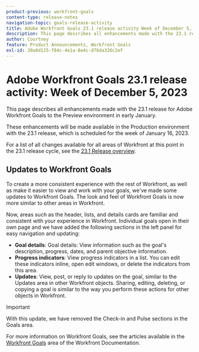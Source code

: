 ```yaml
---
product-previous: workfront-goals
content-type: release-notes
navigation-topic: goals-release-activity
title: Adobe Workfront Goals 23.1 release activity Week of December 5, 2023
description: This page describes all enhancements made with the 23.1 release for Adobe Workfront Goals to the Preview environment. These enhancements will be made available in the Production environment the week of January 16, 2023.
author: Courtney
feature: Product Announcements, Workfront Goals
exl-id: 30a8d125-f84c-4e1a-8e4c-d76da326c2ef
---
```

# Adobe Workfront Goals 23.1 release activity: Week of December 5, 2023

This page describes all enhancements made with the 23.1 release for Adobe Workfront Goals to the Preview environment in early January. 

These enhancements will be made available in the Production environment with the 23.1 release, which is scheduled for the week of January 16, 2023.

<!-- For a list of all changes available for Workfront Goals at this point in the 21.2 release cycle, see [Adobe Workfront Goals with the 21.2 release](../../../../product-announcements/product-releases/goals-release-activity/goals-21.2-release/goals-release-21-2.md). -->

For a list of all changes available for all areas of Workfront at this point in the 23.1 release cycle, see the [23.1 Release overview](/help/quicksilver/product-announcements/product-releases/23.1-release-activity/23-1-release-overview.md).

## Updates to Workfront Goals

To create a more consistent experience with the rest of Workfront, as well as make it easier to view and work with your goals, we've made some updates to Workfront Goals. The look and feel of Workfront Goals is now more similar to other areas in Workfront.

Now, areas such as the header, lists, and details cards are familiar and consistent with your experience in Workfront.
Individual goals open in their own page and we have added the following sections in the left panel for easy navigation and updating:

* **Goal details**: Goal details: View information such as the goal's description, progress, dates, and parent objective information.
* **Progress indicators**: View progress indicators in a list. You can edit these indicators inline, open edit windows, or delete the indicators from this area.
* **Updates**: View, post, or reply to updates on the goal, similar to the Updates area in other Workfront objects. 
Sharing, editing, deleting, or copying a goal is similar to the way you perform these actions for other objects in Workfront.

>[!IMPORTANT]
>
>With this update, we have removed the Check-in and Pulse sections in the Goals area. 

For more information on Workfront Goals, see the articles available in the [Workfront Goals](/help/quicksilver/workfront-goals/workfront-goals.md) area of the Workfront Documentation.